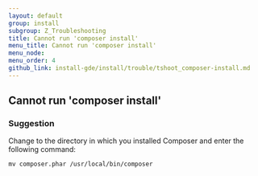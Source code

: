 ```yaml
---
layout: default
group: install
subgroup: Z_Troubleshooting
title: Cannot run 'composer install'
menu_title: Cannot run 'composer install'
menu_node: 
menu_order: 4
github_link: install-gde/install/trouble/tshoot_composer-install.md
---
```



<h2 id="install-trouble-composer-install">Cannot run 'composer install'</h2>

### Suggestion

Change to the directory in which you installed Composer and enter the following command:

`mv composer.phar /usr/local/bin/composer`

